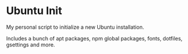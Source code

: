 # Ubuntu Init

My personal script to initialize a new Ubuntu installation.

Includes a bunch of apt packages, npm global packages, fonts, dotfiles, gsettings and more.
